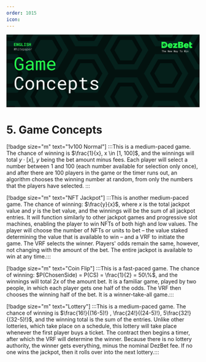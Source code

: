 ```yaml
---
order: 1015
icon:
---
```

![](/static/headers/DezBet_Game_Concepts_ENG.png)

# 5. Game Concepts

[!badge size="m" text="1v100 Normal"]
:::This is a medium-paced game. The chance of winning is $\frac{1}{x}, x \in [1, 100]$, and the winnings will total $y\cdot [x]$, $y$ being the bet amount minus fees. Each player will select a number between 1 and 100 (each number available for selection only once), and after there are 100 players in the game or the timer runs out, an algorithm chooses the winning number at random, from only the numbers that the players have selected. :::

[!badge size="m" text="NFT Jackpot"]
:::This is another medium-paced game. The chance of winning: $\frac{y}{x}$, where $x$ is the total jackpot value and $y$ is the bet value, and the winnings will be the sum of all jackpot entries.  It will function similarly to other jackpot games and progressive slot machines, enabling the player to win NFTs of both high and low values. The player will choose the number of NFTs or units to bet – the value staked determining the value that is available to win – and a VRF to initiate the game. The VRF selects the winner. Players' odds remain the same, however, not changing with the amount of the bet. The entire jackpot is available to win at any time.:::

[!badge size="m" text="Coin Flip"]
:::This is a fast-paced game. The chance of winning:  $P(ChosenSide) = P(CS) = \frac{1}{2} = 50\%$, and the winnings will total $2x$ of the amount bet. It is a familiar game, played by two people, in which each player gets one half of the odds. The VRF then chooses the winning half of the bet. It is a winner-take-all game.:::

[!badge size="m" text="Lottery"]
:::This is a medium-paced game. The chance of winning is $\frac{16!}{(16-5)!} , \frac{24!}{(24-5)!}, 5\frac{32!}{(32-5)!}$, and the winning total is the sum of the entries. Unlike other lotteries, which take place on a schedule, this lottery will take place whenever the first player buys a ticket. The contract then begins a timer, after which the VRF will determine the winner. Because there is no lottery authority, the winner gets everything, minus the nominal DezBet fee. If no one wins the jackpot, then it rolls over into the next lottery.:::

